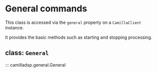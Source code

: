# General commands
This class is accessed via the `general` property on a `CamillaClient` instance.

It provides the basic methods such as starting and stopping processing.

##  class: `General`
::: camilladsp.general.General
